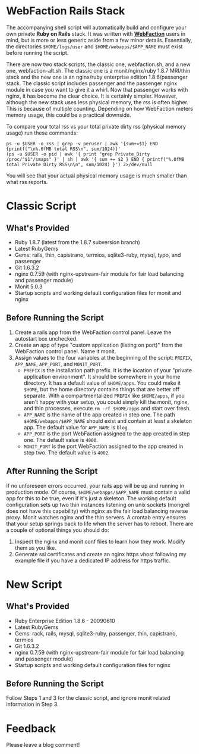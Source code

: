 # WebFaction Rails Stack
The accompanying shell script will automatically build and configure your own
private **Ruby on Rails** stack. It was written with
**[WebFaction](http://www.webfaction.com/?affiliate=rzownir)** users in
mind, but is more or less generic aside from a few minor details. Essentially,
the directories `$HOME/logs/user` and `$HOME/webapps/$APP_NAME` must exist
before running the script.

There are now two stack scripts, the classic one, webfaction.sh, and a new one,
webfaction-alt.sh. The classic one is a monit/nginx/ruby 1.8.7 MRI/thin stack
and the new one is an nginx/ruby enterprise edition 1.8.6/passenger stack. The
classic script includes passenger and the passenger nginx module in case you
want to give it a whirl. Now that passenger works with nginx, it has become the
clear choice. It is certainly simpler. However, although the new stack uses less
physical memory, the rss is often higher. This is because of multiple counting.
Depending on how WebFaction meters memory usage, this could be a practical
downside.

To compare your total rss vs your total private dirty rss (physical memory usage) run these commands:

	ps -u $USER -o rss | grep -v peruser | awk '{sum+=$1} END {printf("\n%.0fMB total RSS\n", sum/1024)}'
	(ps -u $USER -o pid | awk '{ print "grep Private_Dirty /proc/"$1"/smaps" }' | sh | awk '{ sum += $2 } END { printf("%.0fMB total Private Dirty RSS\n\n", sum/1024) }') 2>/dev/null

You will see that your actual physical memory usage is much smaller than what rss
reports.

# Classic Script
## What's Provided
* Ruby 1.8.7 (latest from the 1.8.7 subversion branch)
* Latest RubyGems
* Gems: rails, thin, capistrano, termios, sqlite3-ruby, mysql, typo, and passenger
* Git 1.6.3.2
* nginx 0.7.59 (with nginx-upstream-fair module for fair load balancing and passenger module)
* Monit 5.0.3
* Startup scripts and working default configuration files for monit and nginx

## Before Running the Script
1. Create a rails app from the WebFaction control panel. Leave the autostart
   box unchecked.
2. Create an app of type "custom application (listing on port)" from the
   WebFaction control panel. Name it monit.
3. Assign values to the four variables at the beginning of the script:
   `PREFIX`, `APP_NAME`, `APP_PORT`, and `MONIT_PORT`.
     * `PREFIX` is the installation path prefix. It is the location of your
       "private application environment". It should be somewhere in your home
       directory. It has a default value of `$HOME/apps`. You could make it
       `$HOME`, but the home directory contains things that are better off
       separate. With a compartmentalized `PREFIX` like `$HOME/apps`, if you
       aren't happy with your setup, you could simply kill the monit, nginx,
       and thin processes, execute `rm -rf $HOME/apps` and start over fresh.
     * `APP_NAME` is the name of the app created in step one. The path
       `$HOME/webapps/$APP_NAME` should exist and contain at least a skeleton
       app. The default value for `APP_NAME` is `blog`.
     * `APP_PORT` is the port WebFaction assigned to the app created in step
       one. The default value is `4000`.
     * `MONIT_PORT` is the port WebFaction assigned to the app created in step
       two. The default value is `4002`.

## After Running the Script
If no unforeseen errors occurred, your rails app will be up and running in
production mode. Of course, `$HOME/webapps/$APP_NAME` must contain a
valid app for this to be true, even if it's just a skeleton. The working
default configuration sets up two thin instances listening on unix sockets
(mongrel does not have this capability) with nginx as the fair load balancing
reverse proxy. Monit watches nginx and the thin servers. A crontab entry
ensures that your setup springs back to life when the server has to reboot.
There are a couple of optional things you should do:

1. Inspect the nginx and monit conf files to learn how they work.
   Modify them as you like.
2. Generate ssl certificates and create an nginx https vhost following my
   example file if you have a dedicated IP address for https traffic.

# New Script
## What's Provided
* Ruby Enterprise Edition 1.8.6 - 20090610
* Latest RubyGems
* Gems: rack, rails, mysql, sqlite3-ruby, passenger, thin, capistrano, termios
* Git 1.6.3.2
* nginx 0.7.59 (with nginx-upstream-fair module for fair load balancing and passenger module)
* Startup scripts and working default configuration files for nginx

## Before Running the Script
Follow Steps 1 and 3 for the classic script, and ignore monit related
information in Step 3.

# Feedback
Please leave a blog comment!
